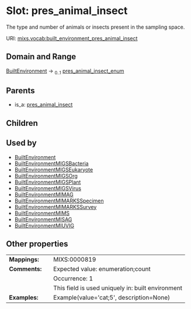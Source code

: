 
# Slot: pres_animal_insect


The type and number of animals or insects present in the sampling space.

URI: [mixs.vocab:built_environment_pres_animal_insect](https://w3id.org/mixs/vocab/built_environment_pres_animal_insect)


## Domain and Range

[BuiltEnvironment](BuiltEnvironment.md) &#8594;  <sub>0..1</sub> [pres_animal_insect_enum](pres_animal_insect_enum.md)

## Parents

 *  is_a: [pres_animal_insect](pres_animal_insect.md)

## Children


## Used by

 * [BuiltEnvironment](BuiltEnvironment.md)
 * [BuiltEnvironmentMIGSBacteria](BuiltEnvironmentMIGSBacteria.md)
 * [BuiltEnvironmentMIGSEukaryote](BuiltEnvironmentMIGSEukaryote.md)
 * [BuiltEnvironmentMIGSOrg](BuiltEnvironmentMIGSOrg.md)
 * [BuiltEnvironmentMIGSPlant](BuiltEnvironmentMIGSPlant.md)
 * [BuiltEnvironmentMIGSVirus](BuiltEnvironmentMIGSVirus.md)
 * [BuiltEnvironmentMIMAG](BuiltEnvironmentMIMAG.md)
 * [BuiltEnvironmentMIMARKSSpecimen](BuiltEnvironmentMIMARKSSpecimen.md)
 * [BuiltEnvironmentMIMARKSSurvey](BuiltEnvironmentMIMARKSSurvey.md)
 * [BuiltEnvironmentMIMS](BuiltEnvironmentMIMS.md)
 * [BuiltEnvironmentMISAG](BuiltEnvironmentMISAG.md)
 * [BuiltEnvironmentMIUVIG](BuiltEnvironmentMIUVIG.md)

## Other properties

|  |  |  |
| --- | --- | --- |
| **Mappings:** | | MIXS:0000819 |
| **Comments:** | | Expected value: enumeration;count |
|  | | Occurrence: 1 |
|  | | This field is used uniquely in: built environment |
| **Examples:** | | Example(value='cat;5', description=None) |

